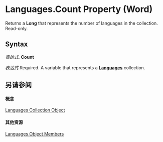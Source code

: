 
# Languages.Count Property (Word)

Returns a  **Long** that represents the number of languages in the collection. Read-only.


## Syntax

 _表达式_. **Count**

 _表达式_ Required. A variable that represents a **[Languages](e3b1d3f3-de1b-d2fe-962f-5a589842d1b0.md)** collection.


## 另请参阅


#### 概念


[Languages Collection Object](e3b1d3f3-de1b-d2fe-962f-5a589842d1b0.md)
#### 其他资源


[Languages Object Members](http://msdn.microsoft.com/library/f638245c-ca4c-5d4b-f118-d3c15f6ecd0e%28Office.15%29.aspx)